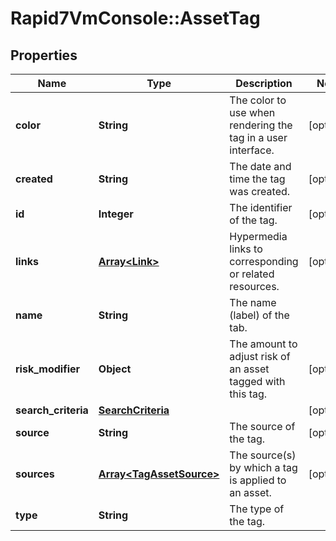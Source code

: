 # Rapid7VmConsole::AssetTag

## Properties
Name | Type | Description | Notes
------------ | ------------- | ------------- | -------------
**color** | **String** | The color to use when rendering the tag in a user interface. | [optional] 
**created** | **String** | The date and time the tag was created. | [optional] 
**id** | **Integer** | The identifier of the tag. | [optional] 
**links** | [**Array&lt;Link&gt;**](Link.md) | Hypermedia links to corresponding or related resources. | [optional] 
**name** | **String** | The name (label) of the tab. | 
**risk_modifier** | **Object** | The amount to adjust risk of an asset tagged with this tag.  | [optional] 
**search_criteria** | [**SearchCriteria**](SearchCriteria.md) |  | [optional] 
**source** | **String** | The source of the tag. | [optional] 
**sources** | [**Array&lt;TagAssetSource&gt;**](TagAssetSource.md) | The source(s) by which a tag is applied to an asset. | [optional] 
**type** | **String** | The type of the tag. | 


